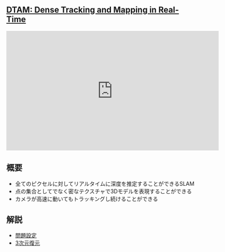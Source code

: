 ## [DTAM: Dense Tracking and Mapping in Real-Time](http://ugweb.cs.ualberta.ca/~vis/courses/CompVis/readings/3DReconstruction/dtam.pdf)

<iframe width="560" height="315" src="https://www.youtube.com/embed/Df9WhgibCQA?rel=0" frameborder="0" allow="autoplay; encrypted-media" allowfullscreen></iframe>

## 概要
* 全てのピクセルに対してリアルタイムに深度を推定することができるSLAM
* 点の集合としてでなく密なテクスチャで3Dモデルを表現することができる
* カメラが高速に動いてもトラッキングし続けることができる


## 解説

* [問題設定](problem-setting.md)
* [3次元復元](3d-reconstruction.md)
